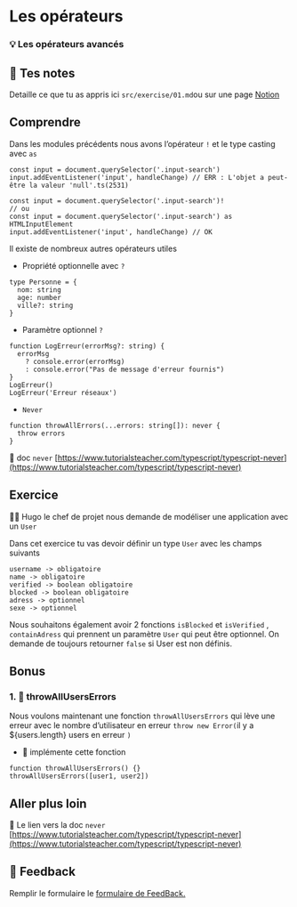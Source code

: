 # Les opérateurs

### 💡 Les opérateurs avancés

## 📝 Tes notes

Detaille ce que tu as appris ici
`src/exercise/01.md`ou sur une page [Notion](https://go.mikecodeur.com/course-notes-template)

## Comprendre

Dans les modules précédents nous avons l’opérateur `!` et le type casting avec
`as`

```tsx
const input = document.querySelector('.input-search')
input.addEventListener('input', handleChange) // ERR : L'objet a peut-être la valeur 'null'.ts(2531)

const input = document.querySelector('.input-search')!
// ou
const input = document.querySelector('.input-search') as HTMLInputElement
input.addEventListener('input', handleChange) // OK
```

Il existe de nombreux autres opérateurs utiles

- Propriété optionnelle avec `?`

```tsx
type Personne = {
  nom: string
  age: number
  ville?: string
}
```

- Paramètre optionnel `?`

```tsx
function LogErreur(errorMsg?: string) {
  errorMsg
    ? console.error(errorMsg)
    : console.error("Pas de message d'erreur fournis")
}
LogErreur()
LogErreur('Erreur réseaux')
```

- `Never`

```tsx
function throwAllErrors(...errors: string[]): never {
  throw errors
}
```

📑 doc `never`
[https://www.tutorialsteacher.com/typescript/typescript-never](https://www.tutorialsteacher.com/typescript/typescript-never)

## Exercice

👨‍✈️ Hugo le chef de projet nous demande de modéliser une application avec un
`User`

Dans cet exercice tu vas devoir définir un type `User` avec les champs suivants

```
username -> obligatoire
name -> obligatoire
verified -> boolean obligatoire
blocked -> boolean obligatoire
adress -> optionnel
sexe -> optionnel
```

Nous souhaitons également avoir 2 fonctions `isBlocked` et `isVerified` ,
`containAdress` qui prennent un paramètre `User` qui peut être optionnel. On
demande de toujours retourner `false` si User est non définis.

## Bonus

### 1. 🚀 throwAllUsersErrors

Nous voulons maintenant une fonction `throwAllUsersErrors` qui lève une erreur
avec le nombre d’utilisateur en erreur `throw new Error(`il y a ${users.length}
users en erreur `)`

- 🐶 implémente cette fonction

```tsx
function throwAllUsersErrors() {}
throwAllUsersErrors([user1, user2])
```

###

## Aller plus loin

📑 Le lien vers la doc `never`
[https://www.tutorialsteacher.com/typescript/typescript-never](https://www.tutorialsteacher.com/typescript/typescript-never)

## 🐜 Feedback

Remplir le formulaire le
[formulaire de FeedBack.](https://go.mikecodeur.com/cours-react-avis?entry.1912869708=TypeScript%20PRO&entry.1430994900=4.TypeScript%20Avancee&entry.533578441=01%20Les%20opérateurs)
